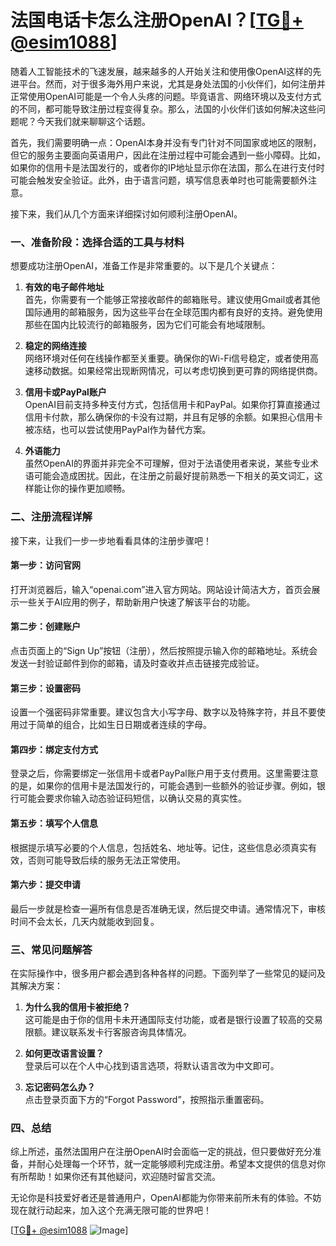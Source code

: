 # 法国电话卡怎么注册OpenAI？[[TG💪+ @esim1088](https://t.me/s/esim1088)]

随着人工智能技术的飞速发展，越来越多的人开始关注和使用像OpenAI这样的先进平台。然而，对于很多海外用户来说，尤其是身处法国的小伙伴们，如何注册并正常使用OpenAI可能是一个令人头疼的问题。毕竟语言、网络环境以及支付方式的不同，都可能导致注册过程变得复杂。那么，法国的小伙伴们该如何解决这些问题呢？今天我们就来聊聊这个话题。

首先，我们需要明确一点：OpenAI本身并没有专门针对不同国家或地区的限制，但它的服务主要面向英语用户，因此在注册过程中可能会遇到一些小障碍。比如，如果你的信用卡是法国发行的，或者你的IP地址显示你在法国，那么在进行支付时可能会触发安全验证。此外，由于语言问题，填写信息表单时也可能需要额外注意。

接下来，我们从几个方面来详细探讨如何顺利注册OpenAI。

### **一、准备阶段：选择合适的工具与材料**

想要成功注册OpenAI，准备工作是非常重要的。以下是几个关键点：

1. **有效的电子邮件地址**  
   首先，你需要有一个能够正常接收邮件的邮箱账号。建议使用Gmail或者其他国际通用的邮箱服务，因为这些平台在全球范围内都有良好的支持。避免使用那些在国内比较流行的邮箱服务，因为它们可能会有地域限制。

2. **稳定的网络连接**  
   网络环境对任何在线操作都至关重要。确保你的Wi-Fi信号稳定，或者使用高速移动数据。如果经常出现断网情况，可以考虑切换到更可靠的网络提供商。

3. **信用卡或PayPal账户**  
   OpenAI目前支持多种支付方式，包括信用卡和PayPal。如果你打算直接通过信用卡付款，那么确保你的卡没有过期，并且有足够的余额。如果担心信用卡被冻结，也可以尝试使用PayPal作为替代方案。

4. **外语能力**  
   虽然OpenAI的界面并非完全不可理解，但对于法语使用者来说，某些专业术语可能会造成困扰。因此，在注册之前最好提前熟悉一下相关的英文词汇，这样能让你的操作更加顺畅。

### **二、注册流程详解**

接下来，让我们一步一步地看看具体的注册步骤吧！

#### **第一步：访问官网**
打开浏览器后，输入“openai.com”进入官方网站。网站设计简洁大方，首页会展示一些关于AI应用的例子，帮助新用户快速了解该平台的功能。

#### **第二步：创建账户**
点击页面上的“Sign Up”按钮（注册），然后按照提示输入你的邮箱地址。系统会发送一封验证邮件到你的邮箱，请及时查收并点击链接完成验证。

#### **第三步：设置密码**
设置一个强密码非常重要。建议包含大小写字母、数字以及特殊字符，并且不要使用过于简单的组合，比如生日日期或者连续的字母。

#### **第四步：绑定支付方式**
登录之后，你需要绑定一张信用卡或者PayPal账户用于支付费用。这里需要注意的是，如果你的信用卡是法国发行的，可能会遇到一些额外的验证步骤。例如，银行可能会要求你输入动态验证码短信，以确认交易的真实性。

#### **第五步：填写个人信息**
根据提示填写必要的个人信息，包括姓名、地址等。记住，这些信息必须真实有效，否则可能导致后续的服务无法正常使用。

#### **第六步：提交申请**
最后一步就是检查一遍所有信息是否准确无误，然后提交申请。通常情况下，审核时间不会太长，几天内就能收到回复。

### **三、常见问题解答**

在实际操作中，很多用户都会遇到各种各样的问题。下面列举了一些常见的疑问及其解决方案：

1. **为什么我的信用卡被拒绝？**  
   这可能是由于你的信用卡未开通国际支付功能，或者是银行设置了较高的交易限额。建议联系发卡行客服咨询具体情况。

2. **如何更改语言设置？**  
   登录后可以在个人中心找到语言选项，将默认语言改为中文即可。

3. **忘记密码怎么办？**  
   点击登录页面下方的“Forgot Password”，按照指示重置密码。

### **四、总结**

综上所述，虽然法国用户在注册OpenAI时会面临一定的挑战，但只要做好充分准备，并耐心处理每一个环节，就一定能够顺利完成注册。希望本文提供的信息对你有所帮助！如果你还有其他疑问，欢迎随时留言交流。

无论你是科技爱好者还是普通用户，OpenAI都能为你带来前所未有的体验。不妨现在就行动起来，加入这个充满无限可能的世界吧！

[[TG💪+ @esim1088](https://t.me/s/esim1088) ![Image](https://i.postimg.cc/4NQfJmqS/Snipaste-2025-05-13-00-14-12.png)]